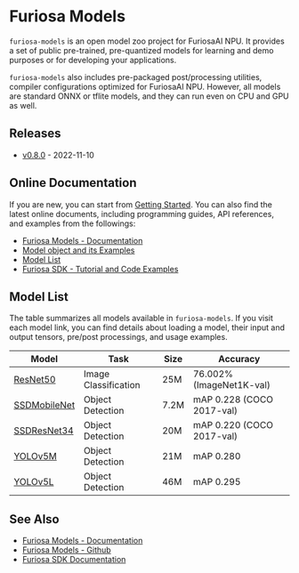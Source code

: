 Furiosa Models
======================
`furiosa-models` is an open model zoo project for FuriosaAI NPU. 
It provides a set of public pre-trained, pre-quantized models for learning and demo purposes or 
for developing your applications.

`furiosa-models` also includes pre-packaged post/processing utilities, compiler configurations optimized
for FuriosaAI NPU. However, all models are standard ONNX or tflite models, 
and they can run even on CPU and GPU as well.

## Releases
* [v0.8.0](https://furiosa-ai.github.io/furiosa-models/changelog/) - 2022-11-10

## Online Documentation
If you are new, you can start from [Getting Started](https://furiosa-ai.github.io/furiosa-models/latest/getting_started.md).
You can also find the latest online documents, 
including programming guides, API references, and examples from the followings:

* [Furiosa Models - Documentation](https://furiosa-ai.github.io/furiosa-models/latest/)
* [Model object and its Examples](https://furiosa-ai.github.io/furiosa-models/models_and_examples.md)
* [Model List](https://furiosa-ai.github.io/furiosa-models/latest/#model_list)
* [Furiosa SDK - Tutorial and Code Examples](https://furiosa-ai.github.io/docs/latest/en/software/tutorials.html)


## <a name="model_list"></a>Model List
The table summarizes all models available in `furiosa-models`. If you visit each model link, 
you can find details about loading a model, their input and output tensors, pre/post processings, and usage examples.

| Model                                   | Task                 | Size | Accuracy                  |
|-----------------------------------------| -------------------- | ---- |---------------------------|
| [ResNet50](models/resnet50_v1.5.md)     | Image Classification | 25M  | 76.002% (ImageNet1K-val)  |
| [SSDMobileNet](models/ssd_mobilenet.md) | Object Detection     | 7.2M | mAP 0.228 (COCO 2017-val) |
| [SSDResNet34](models/ssd_resnet34.md)   | Object Detection     | 20M  | mAP 0.220 (COCO 2017-val) |
| [YOLOv5M](models/yolov5m.md)            | Object Detection     | 21M  | mAP 0.280                 |
| [YOLOv5L](models/yolov5l.md)            | Object Detection     | 46M  | mAP 0.295                 |

## See Also
* [Furiosa Models - Documentation](https://furiosa-ai.github.io/furiosa-models/latest/)
* [Furiosa Models - Github](https://github.com/furiosa-ai/furiosa-models)
* [Furiosa SDK Documentation](https://furiosa-ai.github.io/docs/latest/en/)
